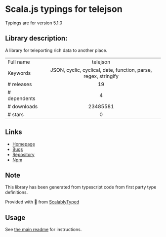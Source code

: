 
# Scala.js typings for telejson

Typings are for version 5.1.0

## Library description:
A library for teleporting rich data to another place.

|                    |                 |
| ------------------ | :-------------: |
| Full name          | telejson |
| Keywords           | JSON, cyclic, cyclical, date, function, parse, regex, stringify |
| # releases         | 19 |
| # dependents       | 4 |
| # downloads        | 23485581 |
| # stars            | 0 |

## Links
- [Homepage](https://github.com/storybooks/telejson)
- [Bugs](https://github.com/storybooks/telejson/issues)
- [Repository](https://github.com/storybooks/telejson)
- [Npm](https://www.npmjs.com/package/telejson)
    


## Note
This library has been generated from typescript code from first party type definitions.

Provided with :purple_heart: from [ScalablyTyped](https://github.com/oyvindberg/ScalablyTyped)

## Usage
See [the main readme](../../readme.md) for instructions.


